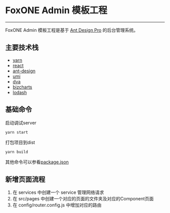 # FoxONE Admin 模板工程
-------

FoxONE Admin 模板工程是基于 [Ant Design Pro](https://pro.ant.design/docs/getting-started-cn) 的后台管理系统。


## 主要技术栈

- [yarn](https://yarnpkg.com/zh-Hans/)
- [react](https://reactjs.org/)
- [ant-design](https://ant.design/index-cn)
- [umi](https://umijs.org/zh/guide/)
- [dva](https://dvajs.com/)
- [bizcharts](https://bizcharts.net/index)
- [lodash](https://www.lodashjs.com/)

## 基础命令

启动调试server

```yarn start```

打包项目到dist

```yarn build```

其他命令可以参看[package.json](package.json)

## 新增页面流程

1. 在 services 中创建一个 service 管理网络请求
2. 在 src/pages 中创建一个对应的页面的文件夹及对应的Component页面
3. 在 config/router.config.js 中增加对应的路由
